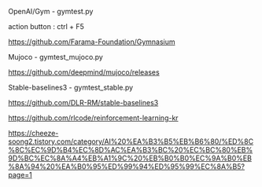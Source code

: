 <install>

OpenAI/Gym - gymtest.py

action button : ctrl + F5

https://github.com/Farama-Foundation/Gymnasium


Mujoco - gymtest_mujoco.py

https://github.com/deepmind/mujoco/releases


Stable-baselines3 - gymtest_stable.py

https://github.com/DLR-RM/stable-baselines3

https://github.com/rlcode/reinforcement-learning-kr

<blog>
  
https://cheeze-soong2.tistory.com/category/AI%20%EA%B3%B5%EB%B6%80/%ED%8C%8C%EC%9D%B4%EC%8D%AC%EA%B3%BC%20%EC%BC%80%EB%9D%BC%EC%8A%A4%EB%A1%9C%20%EB%B0%B0%EC%9A%B0%EB%8A%94%20%EA%B0%95%ED%99%94%ED%95%99%EC%8A%B5?page=1
